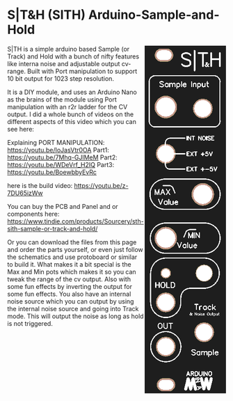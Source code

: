 # S|T&H (SITH) Arduino-Sample-and-Hold
<img align="right" src="SITH-frontpanel.png">
S|TH is a simple arduino based Sample (or Track) and Hold with a bunch of nifty features like interna noise and adjustable output cv-range. Built with Port manipulation to support 10 bit output for 1023 step resolution.

It is a DIY module, and uses an Arduino Nano as the brains of the module using Port manipulation with an r2r ladder for the CV output. I did a whole bunch of videos on the different aspects of this video which you can see here:

Explaining PORT MANIPULATION: https://youtu.be/IoJasVtr0OA
Part1: https://youtu.be/7Mhq-GJlMeM
Part2: https://youtu.be/WDeVrf_H2IQ
Part3: https://youtu.be/BoewbbyEvRc

here is the build video: https://youtu.be/z-7DU65izWw

You can buy the PCB and Panel and or components here: 
https://www.tindie.com/products/Sourcery/sth-sith-sample-or-track-and-hold/

Or you can download the files from this page and order the parts yourself, or even just follow the schematics and use protoboard or similar to build it.
What makes it a bit special is the Max and Min pots which makes it so you can tweak the range of the cv output. Also with some fun effects by inverting the output for some fun effects. You also have an internal noise source which you can output by using the internal noise source and going into Track mode. This will output the noise as long as hold is not triggered.

